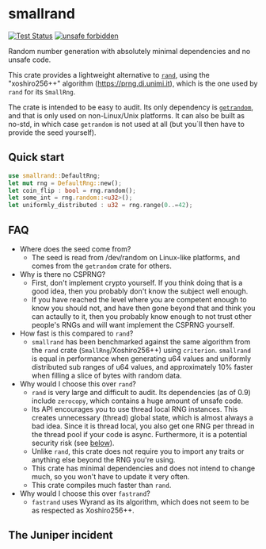 smallrand
=========

[![Test Status](https://github.com/hpenne/smallrand/actions/workflows/rust.yml/badge.svg?event=push)](https://github.com/hpenne/smallrand/actions)
[![unsafe forbidden](https://img.shields.io/badge/unsafe-forbidden-success.svg)](https://github.com/rust-secure-code/safety-dance/)

Random number generation with absolutely minimal dependencies and no unsafe code.

This crate provides a lightweight alternative to [`rand`](https://crates.io/crates/rand), using the "xoshiro256++"
algorithm (<https://prng.di.unimi.it>), which is the one used by `rand` for its `SmallRng`.

The crate is intended to be easy to audit. Its only dependency is [`getrandom`](https://crates.io/crates/getrandom), and
that is only used on non-Linux/Unix platforms. It can also be built as no-std, in which case `getrandom` is not used at
all (but you´ll then have to provide the seed yourself).

Quick start
-----

```rust
use smallrand::DefaultRng;
let mut rng = DefaultRng::new();
let coin_flip : bool = rng.random();
let some_int = rng.random::<u32>();
let uniformly_distributed : u32 = rng.range(0..=42);
```

FAQ
---

* Where does the seed come from?
    - The seed is read from /dev/random on Linux-like platforms, and comes from the `getrandom` crate for others.
* Why is there no CSPRNG?
    - First, don't implement crypto yourself. If you think doing that is a good idea, then you probably don't know the
      subject
      well enough.
    - If you have reached the level where you are competent enough to know you should not, and have then gone beyond
      that and think you can actaully to it, then you probably know enough to not trust other people's RNGs and will
      want implement the CSPRNG yourself.
* How fast is this compared to `rand`?
    - `smallrand` has been benchmarked against the same algorithm from the `rand` crate (`SmallRng`/Xoshiro256++) using
      `criterion`. `smallrand` is equal in performance when generating u64 values and uniformly distributed sub ranges
      of u64 values, and approximately 10% faster when filling a slice of bytes with random data.
* Why would I choose this over `rand`?
    - `rand` is very large and difficult to audit. Its dependencies (as of 0.9) include `zerocopy`, which contains a
      huge amount of unsafe code.
    - Its API encourages you to use thread local RNG instances. This creates unnecessary (thread) global state, which is
      almost always a bad idea. Since it is thread local, you also get one RNG per thread in the thread pool if your
      code is
      async. Furthermore, it is a potential security risk (see [below](#the-juniper-incident)).
    - Unlike `rand`, this crate does not require you to import any traits or anything else beyond the RNG you're using.
    - This crate has minimal dependencies and does not intend to change much, so you won't have to update it very often.
    - This crate compiles much faster than `rand`.
* Why would I choose this over `fastrand`?
    - `fastrand` uses Wyrand as its algorithm, which does not seem to be as respected as Xoshiro256++.

## The Juniper incident

